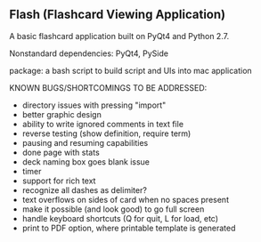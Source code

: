 Flash (Flashcard Viewing Application)
------------------------------------

A basic flashcard application built on PyQt4 and Python 2.7.

Nonstandard dependencies: PyQt4, PySide

package: a bash script to build script and UIs into mac application

KNOWN BUGS/SHORTCOMINGS TO BE ADDRESSED:
 - directory issues with pressing "import"
 - better graphic design
 - ability to write ignored comments in text file
 - reverse testing (show definition, require term)
 - pausing and resuming capabilities
 - done page with stats
 - deck naming box goes blank issue
 - timer
 - support for rich text
 - recognize all dashes as delimiter?
 - text overflows on sides of card when no spaces present
 - make it possible (and look good) to go full screen
 - handle keyboard shortcuts (Q for quit, L for load, etc)
 - print to PDF option, where printable template is generated

